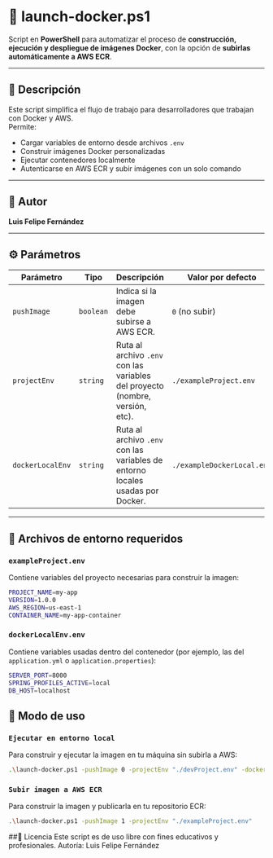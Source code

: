 # 🚀 launch-docker.ps1

Script en **PowerShell** para automatizar el proceso de **construcción, ejecución y despliegue de imágenes Docker**, con la opción de **subirlas automáticamente a AWS ECR**.

---

## 📘 Descripción

Este script simplifica el flujo de trabajo para desarrolladores que trabajan con Docker y AWS.  
Permite:

- Cargar variables de entorno desde archivos `.env`
- Construir imágenes Docker personalizadas
- Ejecutar contenedores localmente
- Autenticarse en AWS ECR y subir imágenes con un solo comando

---

## 🧠 Autor

**Luis Felipe Fernández**

---

## ⚙️ Parámetros

| Parámetro | Tipo | Descripción | Valor por defecto |
|------------|------|--------------|-------------------|
| `pushImage` | `boolean` | Indica si la imagen debe subirse a AWS ECR. | `0` (no subir) |
| `projectEnv` | `string` | Ruta al archivo `.env` con las variables del proyecto (nombre, versión, etc). | `./exampleProject.env` |
| `dockerLocalEnv` | `string` | Ruta al archivo `.env` con las variables de entorno locales usadas por Docker. | `./exampleDockerLocal.env` |

---

## 🧩 Archivos de entorno requeridos

### `exampleProject.env`
Contiene variables del proyecto necesarias para construir la imagen:

```bash
PROJECT_NAME=my-app
VERSION=1.0.0
AWS_REGION=us-east-1
CONTAINER_NAME=my-app-container
```
### `dockerLocalEnv.env`
Contiene variables usadas dentro del contenedor (por ejemplo, las del `application.yml` o `application.properties`):

```bash
SERVER_PORT=8000
SPRING_PROFILES_ACTIVE=local
DB_HOST=localhost
```

## 🧰 Modo de uso
### `Ejecutar en entorno local`
Para construir y ejecutar la imagen en tu máquina sin subirla a AWS:
```bash
.\launch-docker.ps1 -pushImage 0 -projectEnv "./devProject.env" -dockerLocalEnv "./local.env"
```

### `Subir imagen a AWS ECR`
Para construir la imagen y publicarla en tu repositorio ECR:
```bash
.\launch-docker.ps1 -pushImage 1 -projectEnv "./exampleProject.env"
```
##🧾 Licencia
Este script es de uso libre con fines educativos y profesionales.
Autoría: Luis Felipe Fernández



